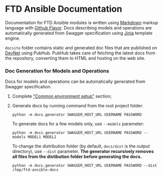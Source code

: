 # FTD Ansible Documentation

Documentation for FTD Ansible modules is written using [Markdown](https://daringfireball.net/projects/markdown/)
markup language with [Github Flavor](https://gist.github.com/stevenyap/7038119). Docs describing models
and operations are automatically generated from Swagger specification using [Jinja](http://jinja.pocoo.org/)
template engine. 

`docsite` folder contains static and generated doc files that are published on [DevNet](https://developer.cisco.com/)
 using PubHub. PubHub takes care of fetching the latest docs from the repository, converting them to HTML and
 hosting on the web site.

### Doc Generation for Models and Operations

Docs for models and operations can be automatically generated from Swagger specification.

1. Complete ["Common environment setup"](../README.md#common-environment-setup) section;

1. Generate docs by running command from the root project folder:
    
    ```
    python -m docs.generator SWAGGER_HOST_URL USERNAME PASSWORD
    ```
    To generate docs for a few models only, use `--models` parameter:
    ```
    python -m docs.generator SWAGGER_HOST_URL USERNAME PASSWORD --models MODEL1 MODEL2
    ```
    To change the distribution folder (by default, `docs/dist` is the output directory), use `--dist` parameter. __The 
    generator recursively removes all files from the distibution folder before generating the docs.__
    ```
    python -m docs.generator SWAGGER_HOST_URL USERNAME PASSWORD --dist /tmp/ftd-ansible-docs
    ```
    
